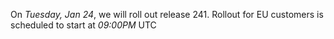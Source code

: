 On *Tuesday, Jan 24*, we will roll out release 241. Rollout for EU customers is scheduled to start at *09:00PM* UTC
